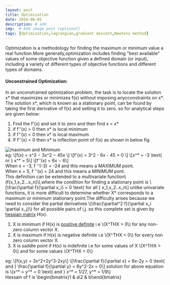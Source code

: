 ```yaml
---
layout: post
title: Optimization 
date: 2018-06-05 
description: # add
img:  # Add image post (optional)
tags: [Optimization,lagrangian,gradient descent,Newtons method]
---
```

Optimization is a methodology for finding the maximum or minimum value a real function.More generally,optimization includes finding 
"best available" values of some objective function given a defined domain (or input), including a variety of different types of objective 
functions and different types of domains.  
#### Unconstrained Optimization:  
In an unconstrained optimization problem, the task is to locate the solution x* that maximizes or minimizes f(x) without imposing anycconstraints on x*. The solution x*, which is known as a stationary point, can be found by taking the first derivative of f(x) and setting it to zero. so for analytical steps are given below:
1. Find the f'(x) and set it to zero and then find x = x*  
2. if f''(x) > 0  then x* is local minimum   
3. if f''(x) < 0  then x* is local maximum    
4. If f''(x) = 0 then x* is inflection point of f(x) as shown in below fig  

![maximum and Minimum]({{site.baseurl}}/assets/img/max_min.jpg)  
eg: \\[f(x) = x^3 − 3x^2 − 45x \\]
\\[f'(x) = 3^2 - 6x - 45 = 0 \\]
\\[x^* = -3 \text{ or } x^* = 5\\]
\\[f''(x) = 6x − 6\\]  
When x = -3, f ''(-3) = -24 and this means a MAXIMUM point.  
When x = 5, f ''(x) = 24 and this means a MINIMUM pont.   
This definition can be extended to a multivariate function\\(f(x_1,x_2...x_n)\\),where the condition for finding a stationary point is \\[\frac{\partial f}{\partial x_i} = 0 \text{ for all } x_1,x_2..x_n\\]
unlike univariate functions, it is more difficult to determine whether X* corresponds to a maximum or minimum stationary point.The difficulty arises because we need to consider the partial derivatives \\(\frac{\partial^2 f}{\partial x_i \partial x_j}\\) for all possible pairs of i,j. so this complete set is given by [hessian matrix](https://en.wikipedia.org/wiki/Hessian_matrix) H(x).  
1. X is minimum if H(x) is [positive definite](https://en.wikipedia.org/wiki/Positive-definite_matrix) i.e \\(X^THX > 0\\) for any non-zero column vector X.
2. X is maximum if H(x) is negative definite i.e \\(X^THX < 0\\) for every non zero column vector X.
3. X is saddle point if H(x) is indefinite i.e for some values of X \\(X^THX > 0\\) and for some values \\(X^THX < 0\\)  

eg: \\[f(x,y) = 3x^2+2y^3-2xy\\]
\\[\frac{\partial f}{\partial x} = 6x-2y = 0 \text{ and } \frac{\partial f}{\partial y} = 6y^2-2x = 0\\]
solution for above equation is \\(x^* = y^* = 0 \text{ and } x^* = 1/27, y^* = 1/9\\)  
Hessain of f is \begin{bmatrix}1 & a\\2 & b\\\end{bmatrix}

